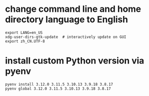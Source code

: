 # change command line and home directory language to English
```shell
export LANG=en_US
xdg-user-dirs-gtk-update  # interactively update on GUI
export zh_CN.UTF-8
```

# install custom Python version via pyenv
```shell
pyenv install 3.12.0 3.11.5 3.10.13 3.9.18 3.8.17
pyenv global 3.12.0 3.11.5 3.10.13 3.9.18 3.8.17
```
